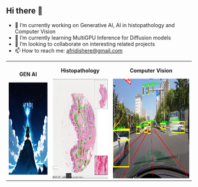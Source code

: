 ## Hi there 👋

- 🔭 I’m currently working on Generative AI, AI in histopathology and Computer Vision
- 🌱 I’m currently learning MultiGPU Inference for Diffusion models
- 👯 I’m looking to collaborate on interesting related projects
- 📫 How to reach me: afridishere@gmail.com

<table>
  <tr>
    <td style="text-align: center;">
      <p><strong>GEN AI</strong></p>
      <img src="af9.png" height="250" width = "400">
    </td>
    <td style="text-align: center;">
      <p><strong>Histopathology</strong></p>
      <img src="hist.png" height="270">
    </td>
    <td style="text-align: center;">
      <p><strong>Computer Vision</strong></p>
      <img src="35.jpg" height = "270">
    </td>
  </tr>
</table>

